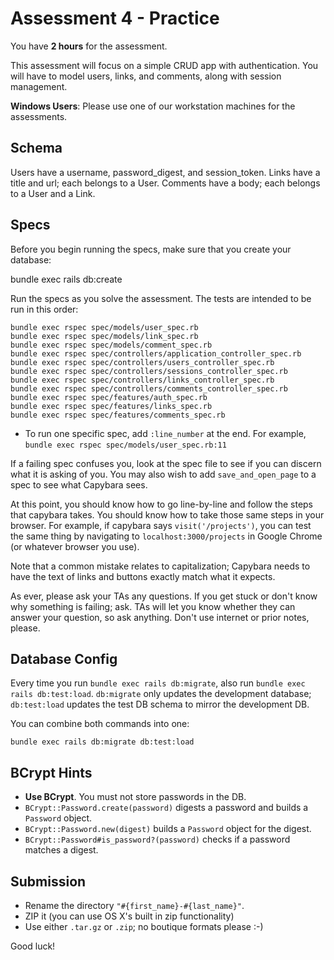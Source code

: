 # Assessment 4 - Practice

You have **2 hours** for the assessment.

This assessment will focus on a simple CRUD app with
authentication. You will have to model users, links, and comments, along
with session management.

**Windows Users**: Please use one of our workstation machines for the
assessments.

## Schema

Users have a username, password_digest, and session_token.
Links have a title and url; each belongs to a User.
Comments have a body; each belongs to a User and a Link.

## Specs

Before you begin running the specs, make sure that you create your
database:

  bundle exec rails db:create

Run the specs as you solve the assessment. The tests are intended to
be run in this order:

```
bundle exec rspec spec/models/user_spec.rb
bundle exec rspec spec/models/link_spec.rb
bundle exec rspec spec/models/comment_spec.rb
bundle exec rspec spec/controllers/application_controller_spec.rb
bundle exec rspec spec/controllers/users_controller_spec.rb
bundle exec rspec spec/controllers/sessions_controller_spec.rb
bundle exec rspec spec/controllers/links_controller_spec.rb
bundle exec rspec spec/controllers/comments_controller_spec.rb
bundle exec rspec spec/features/auth_spec.rb
bundle exec rspec spec/features/links_spec.rb
bundle exec rspec spec/features/comments_spec.rb
```

* To run one specific spec, add `:line_number` at the end.  For example, `bundle exec rspec spec/models/user_spec.rb:11`

If a failing spec confuses you, look at the spec file to see if you
can discern what it is asking of you. You may also wish to add
`save_and_open_page` to a spec to see what Capybara sees.

At this point, you should know how to go line-by-line and follow the steps that capybara takes.  You should know how to take those same steps in your browser.  For example, if capybara says `visit('/projects')`, you can test the same thing by navigating to `localhost:3000/projects` in Google Chrome (or whatever browser you use).

Note that a common mistake relates to capitalization; Capybara needs
to have the text of links and buttons exactly match what it expects.


As ever, please ask your TAs any questions. If you get stuck or don't
know why something is failing; ask. TAs will let you know whether they
can answer your question, so ask anything. Don't use internet or prior
notes, please.

## Database Config

Every time you run `bundle exec rails db:migrate`, also run `bundle
exec rails db:test:load`. `db:migrate` only updates the development
database; `db:test:load` updates the test DB schema to mirror the
development DB.

You can combine both commands into one:

    bundle exec rails db:migrate db:test:load

## BCrypt Hints

* **Use BCrypt**. You must not store passwords in the DB.
* `BCrypt::Password.create(password)` digests a password and builds a
  `Password` object.
* `BCrypt::Password.new(digest)` builds a `Password` object for the
  digest.
* `BCrypt::Password#is_password?(password)` checks if a password
  matches a digest.

## Submission

* Rename the directory `"#{first_name}-#{last_name}"`.
* ZIP it (you can use OS X's built in zip functionality)
* Use either `.tar.gz` or `.zip`; no boutique formats please :-)

Good luck!

